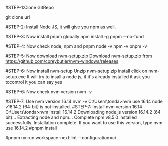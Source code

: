#STEP-1:Clone GitRepo
	
git clone url
	
#STEP-2: Install Node JS, it will give you npm as well.


#STEP-3: Now install pnpm globally
npm install -g pnpm --no-fund

#STEP-4: Now check node, npm and pnpm
node -v
npm -v
pnpm -v

#STEP-5: Now download nvm-setup.zip
Download nvm-setup.zip from
https://github.com/coreybutler/nvm-windows/releases

#STEP-6: Now install nvm-setup
Unzip nvm-setup.zip
install click on nvm-setup.exe
It will try to insall a node js, if it's already installed it ask you tocontrol it you can say yes

#STEP-6: Now check nvm version
nvm -v

#STEP-7: Use nvm version 16.14
nvm -v
C:\Users\tonda>nvm use 16.14
node v16.14.2 (64-bit) is not installed.
#STEP-7: Install nvm version 16.14
C:\Users\tonda>nvm install 16.14.2
Downloading node.js version 16.14.2 (64-bit)...
Extracting node and npm...
Complete
npm v8.5.0 installed successfully.
Installation complete. If you want to use this version, type
nvm use 16.14.2
#pnpm install

#pnpm nx run workspace-next:lint --configuration=ci
 